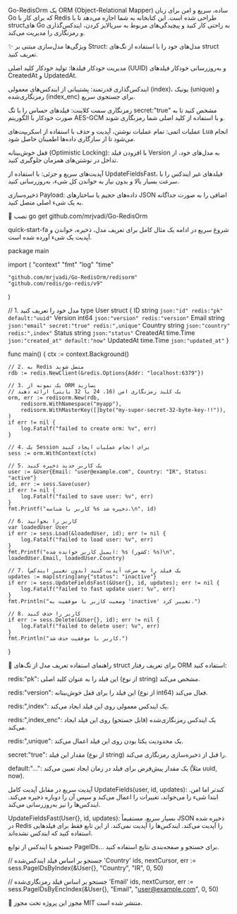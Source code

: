 Go-RedisOrm
یک ORM (Object-Relational Mapper) ساده، سریع و امن برای زبان Go که برای کار با Redis طراحی شده است. این کتابخانه به شما اجازه می‌دهد تا با structهای Go به راحتی کار کنید و پیچیدگی‌های مربوط به سریالایز کردن، ایندکس‌گذاری و رمزنگاری را مدیریت می‌کند.

✨ ویژگی‌ها
مدل‌سازی مبتنی بر Struct: مدل‌های خود را با استفاده از تگ‌های struct تعریف کنید.

مدیریت خودکار فیلدها: تولید خودکار کلید اصلی (UUID) و به‌روزرسانی خودکار فیلدهای CreatedAt و UpdatedAt.

ایندکس‌گذاری قدرتمند: پشتیبانی از ایندکس‌های معمولی (index)، یونیک (unique) و رمزنگاری‌شده (index_enc) برای جستجوی سریع.

رمزنگاری سمت کلاینت: فیلدهای حساس را با تگ secret:"true" مشخص کنید تا به صورت خودکار با الگوریتم AES-GCM و با استفاده از کلید اصلی شما رمزنگاری شوند.

عملیات اتمی: تمام عملیات نوشتن، آپدیت و حذف با استفاده از اسکریپت‌های Lua انجام می‌شود تا از سازگاری داده‌ها اطمینان حاصل شود.

قفل خوش‌بینانه (Optimistic Locking): با افزودن فیلد Version به مدل‌های خود، از تداخل در نوشتن‌های همزمان جلوگیری کنید.

آپدیت‌های سریع و جزئی: با استفاده از UpdateFieldsFast، فیلدهای غیر ایندکس را با سرعت بسیار بالا و بدون نیاز به خواندن کل شیء، به‌روزرسانی کنید.

ذخیره‌سازی Payload: داده‌های حجیم یا ساختارهای JSON اضافی را به صورت جداگانه به یک شیء اصلی متصل کنید.

🚀 نصب
go get github.com/mrjvadi/Go-RedisOrm

quick-start-fa شروع سریع
در ادامه یک مثال کامل برای تعریف مدل، ذخیره، خواندن و آپدیت یک شیء آورده شده است.

package main

import (
	"context"
	"fmt"
	"log"
	"time"

	"github.com/mrjvadi/Go-RedisOrm/redisorm"
	"github.com/redis/go-redis/v9"
)

// 1. مدل خود را تعریف کنید
type User struct {
	ID        string    `json:"id" redis:"pk" default:"uuid"`
	Version   int64     `json:"version" redis:"version"`
	Email     string    `json:"email" secret:"true" redis:",unique"`
	Country   string    `json:"country" redis:",index"`
	Status    string    `json:"status"`
	CreatedAt time.Time `json:"created_at" default:"now"`
	UpdatedAt time.Time `json:"updated_at"`
}

func main() {
	ctx := context.Background()

	// 2. به Redis متصل شوید
	rdb := redis.NewClient(&redis.Options{Addr: "localhost:6379"})
	
	// 3. یک نمونه از ORM بسازید
	// یک کلید رمزنگاری امن (16، 24 یا 32 بایتی) ارائه دهید
	orm, err := redisorm.New(rdb, 
		redisorm.WithNamespace("myapp"), 
		redisorm.WithMasterKey([]byte("my-super-secret-32-byte-key-!!")),
	)
	if err != nil {
		log.Fatalf("failed to create orm: %v", err)
	}

	// 4. یک Session برای انجام عملیات ایجاد کنید
	sess := orm.WithContext(ctx)

	// 5. یک کاربر جدید ذخیره کنید
	user := &User{Email: "user@example.com", Country: "IR", Status: "active"}
	id, err := sess.Save(user)
	if err != nil {
		log.Fatalf("failed to save user: %v", err)
	}
	fmt.Printf("کاربر با شناسه %s ذخیره شد.\n", id)

	// 6. کاربر را بخوانید
	var loadedUser User
	if err := sess.Load(&loadedUser, id); err != nil {
		log.Fatalf("failed to load user: %v", err)
	}
	fmt.Printf("ایمیل کاربر خوانده شده: %s (کشور: %s)\n", loadedUser.Email, loadedUser.Country)

	// 7. یک فیلد را به سرعت آپدیت کنید (بدون تغییر ایندکس)
	updates := map[string]any{"status": "inactive"}
	if err := sess.UpdateFieldsFast(&User{}, id, updates); err != nil {
		log.Fatalf("failed to fast update user: %v", err)
	}
	fmt.Println("وضعیت کاربر با موفقیت به 'inactive' تغییر کرد.")

	// 8. کاربر را حذف کنید
	if err := sess.Delete(&User{}, id); err != nil {
		log.Fatalf("failed to delete user: %v", err)
	}
	fmt.Println("کاربر با موفقیت حذف شد.")
}

📖 راهنمای استفاده
تعریف مدل
از تگ‌های struct برای تعریف رفتار ORM استفاده کنید:

redis:"pk": این فیلد را به عنوان کلید اصلی (از نوع string) مشخص می‌کند.

redis:"version": این فیلد را برای قفل خوش‌بینانه (از نوع int64) فعال می‌کند.

redis:",index": یک ایندکس معمولی روی این فیلد ایجاد می‌کند.

redis:",index_enc": یک ایندکس رمزنگاری‌شده (قابل جستجو) روی این فیلد ایجاد می‌کند.

redis:",unique": یک محدودیت یکتا بودن روی این فیلد اعمال می‌کند.

secret:"true": مقدار این فیلد (از نوع string) را قبل از ذخیره‌سازی رمزنگاری می‌کند.

default:"...": یک مقدار پیش‌فرض برای فیلد در زمان ایجاد تعیین می‌کند (مثلاً uuid, now).

آپدیت سریع در مقابل آپدیت کامل
UpdateFields(user, id, updates): کندتر اما امن. ابتدا شیء را می‌خواند، تغییرات را اعمال می‌کند و سپس آن را دوباره ذخیره می‌کند. ایندکس‌ها را نیز به‌روزرسانی می‌کند.

UpdateFieldsFast(User{}, id, updates): بسیار سریع. مستقیماً JSON ذخیره شده در Redis را آپدیت می‌کند. ایندکس‌ها را آپدیت نمی‌کند. از این تابع فقط برای فیلدهایی استفاده کنید که ایندکس نشده‌اند.

جستجو با ایندکس
از توابع PageIDs... برای جستجو و صفحه‌بندی نتایج استفاده کنید.

// جستجو بر اساس فیلد ایندکس‌شده 'Country'
ids, nextCursor, err := sess.PageIDsByIndex(&User{}, "Country", "IR", 0, 50)

// جستجو بر اساس فیلد رمزنگاری‌شده 'Email'
ids, nextCursor, err := sess.PageIDsByEncIndex(&User{}, "Email", "user@example.com", 0, 50)

📜 مجوز
این پروژه تحت مجوز MIT منتشر شده است.